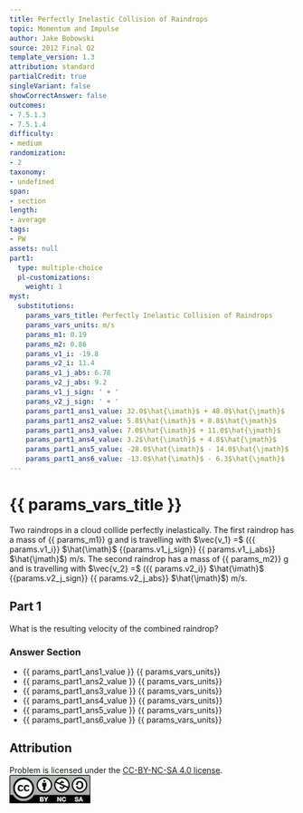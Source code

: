 ```yaml
---
title: Perfectly Inelastic Collision of Raindrops
topic: Momentum and Impulse
author: Jake Bobowski
source: 2012 Final Q2
template_version: 1.3
attribution: standard
partialCredit: true
singleVariant: false
showCorrectAnswer: false
outcomes:
- 7.5.1.3
- 7.5.1.4
difficulty:
- medium
randomization:
- 2
taxonomy:
- undefined
span:
- section
length:
- average
tags:
- PW
assets: null
part1:
  type: multiple-choice
  pl-customizations:
    weight: 1
myst:
  substitutions:
    params_vars_title: Perfectly Inelastic Collision of Raindrops
    params_vars_units: m/s
    params_m1: 0.19
    params_m2: 0.86
    params_v1_i: -19.8
    params_v2_i: 11.4
    params_v1_j_abs: 6.78
    params_v2_j_abs: 9.2
    params_v1_j_sign: ' + '
    params_v2_j_sign: ' + '
    params_part1_ans1_value: 32.0$\hat{\imath}$ + 48.0$\hat{\jmath}$
    params_part1_ans2_value: 5.8$\hat{\imath}$ + 8.8$\hat{\jmath}$
    params_part1_ans3_value: 7.0$\hat{\imath}$ + 11.0$\hat{\jmath}$
    params_part1_ans4_value: 3.2$\hat{\imath}$ + 4.8$\hat{\jmath}$
    params_part1_ans5_value: -28.0$\hat{\imath}$ - 14.0$\hat{\jmath}$
    params_part1_ans6_value: -13.0$\hat{\imath}$ - 6.3$\hat{\jmath}$
---
```

# {{ params_vars_title }}
Two raindrops in a cloud collide perfectly inelastically. The first raindrop has a mass of {{ params_m1}} g and is travelling with $\vec{v_1} =$ ({{ params.v1_i}} $\hat{\imath}$ {{params.v1_j_sign}} {{ params.v1_j_abs}} $\hat{\jmath}$) m/s.
The second raindrop has a mass of {{ params_m2}} g and is travelling with $\vec{v_2} =$ ({{ params.v2_i}} $\hat{\imath}$ {{params.v2_j_sign}} {{ params.v2_j_abs}} $\hat{\jmath}$) m/s.

## Part 1

What is the resulting velocity of the combined raindrop?

### Answer Section

- {{ params_part1_ans1_value }} {{ params_vars_units}}
- {{ params_part1_ans2_value }} {{ params_vars_units}}
- {{ params_part1_ans3_value }} {{ params_vars_units}}
- {{ params_part1_ans4_value }} {{ params_vars_units}}
- {{ params_part1_ans5_value }} {{ params_vars_units}}
- {{ params_part1_ans6_value }} {{ params_vars_units}}

## Attribution

Problem is licensed under the [CC-BY-NC-SA 4.0 license](https://creativecommons.org/licenses/by-nc-sa/4.0/).<br> ![The Creative Commons 4.0 license requiring attribution-BY, non-commercial-NC, and share-alike-SA license.](https://raw.githubusercontent.com/firasm/bits/master/by-nc-sa.png)